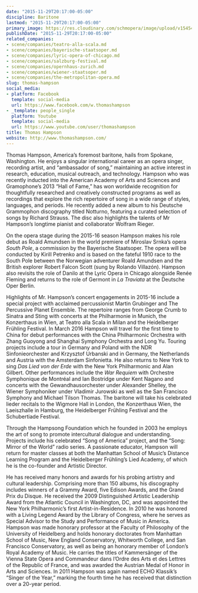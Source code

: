 ```yaml
---
date: "2015-11-29T20:17:00-05:00"
discipline: Baritone
lastmod: "2015-11-29T20:17:00-05:00"
primary_image: https://res.cloudinary.com/schmopera/image/upload/v1545409169/media/webhook-uploads/1448845907895/2015-11-29---Thomas-Hampson.jpg.jpg
publishDate: "2015-11-29T20:17:00-05:00"
related_companies:
- scene/companies/teatro-alla-scala.md
- scene/companies/bayerische-staatsoper.md
- scene/companies/lyric-opera-of-chicago.md
- scene/companies/salzburg-festival.md
- scene/companies/opernhaus-zurich.md
- scene/companies/wiener-staatsoper.md
- scene/companies/the-metropolitan-opera.md
slug: thomas-hampson
social_media:
- platform: Facebook
  template: social-media
  url: https://www.facebook.com/w.thomashampson
- _template: people_single
  platform: Youtube
  template: social-media
  url: https://www.youtube.com/user/thomashampson
title: Thomas Hampson
website: http://www.thomashampson.com/
---
```


Thomas Hampson, America’s foremost baritone, hails from Spokane, Washington. He enjoys a singular international career as an opera singer, recording artist, and “ambassador of song,” maintaining an active interest in research, education, musical outreach, and technology. Hampson who was recently inducted into the American Academy of Arts and Sciences and Gramophone’s 2013 “Hall of Fame,” has won worldwide recognition for thoughtfully researched and creatively constructed programs as well as recordings that explore the rich repertoire of song in a wide range of styles, languages, and periods. He recently added a new album to his Deutsche Grammophon discography titled Notturno, featuring a curated selection of songs by Richard Strauss. The disc also highlights the talents of Mr Hampson’s longtime pianist and collaborator Wolfram Rieger.

On the opera stage during the 2015-16 season Hampson makes his role debut as Roald Amundsen in the world premiere of Miroslav Srnka’s opera *South Pole*, a commission by the Bayerische Staatsoper. The opera will be conducted by Kirill Petrenko and is based on the fateful 1910 race to the South Pole between the Norwegian adventurer Roald Amundsen and the British explorer Robert Falcon Scott (sung by Rolando Villazón). Hampson also revisits the role of Danilo at the Lyric Opera in Chicago alongside Renée Fleming and returns to the role of Germont in *La Traviata* at the Deutsche Oper Berlin.

Highlights of Mr. Hampson’s concert engagements in 2015-16 include a special project with acclaimed percussionist Martin Grubinger and The Percussive Planet Ensemble. The repertoire ranges from George Crumb to Sinatra and Sting with concerts at the Philharmonie in Munich, the Konzerthaus in Wien, at Teatro alla Scala in Milan and the Heidelberger Frühling Festival. In March 2016 Hampson will travel for the first time to China for debut performances with the China Philharmonic Orchestra with Zhang Guoyong and Shanghai Symphony Orchestra and Long Yu. Touring projects include a tour in Germany and Poland with the NDR Sinfonieorchester and Krzysztof Urbanski and in Germany, the Netherlands and Austria with the Amsterdam Sinfonietta. He also returns to New York to sing *Das Lied von der Erde* with the New York Philharmonic and Alan Gilbert. Other performances include the *War Requiem* with Orchestre Symphonique de Montréal and Ian Bostridge under Kent Nagano and concerts with the Gewandhausorchester under Alexander Shelley, the Wiener Symphoniker under Vladimir Jurowski as well as the San Francisco Symphony and Michael Tilson Thomas. The baritone will take his celebrated lieder recitals to the Wigmore Hall in London, the Konzerthaus Wien, the Laeiszhalle in Hamburg, the Heidelberger Frühling Festival and the Schubertiade Festival.

Through the Hampsong Foundation which he founded in 2003 he employs the art of song to promote intercultural dialogue and understanding. Projects include his celebrated “Song of America” project, and the “Song: Mirror of the World” radio series. A passionate educator, Hampson will return for master classes at both the Manhattan School of Music’s Distance Learning Program and the Heidelberger Frühling’s Lied Academy, of which he is the co-founder and Artistic Director.

He has received many honors and awards for his probing artistry and cultural leadership. Comprising more than 150 albums, his discography includes winners of a Grammy Award, five Edison Awards, and the Grand Prix du Disque. He received the 2009 Distinguished Artistic Leadership Award from the Atlantic Council in Washington, DC, and was appointed the New York Philharmonic’s first Artist-in-Residence. In 2010 he was honored with a Living Legend Award by the Library of Congress, where he serves as Special Advisor to the Study and Performance of Music in America. Hampson was made honorary professor at the Faculty of Philosophy of the University of Heidelberg and holds honorary doctorates from Manhattan School of Music, New England Conservatory, Whitworth College, and San Francisco Conservatory, as well as being an honorary member of London’s Royal Academy of Music. He carries the titles of Kammersänger of the Vienna State Opera and Commandeur dans l’Ordre des Arts et des Lettres of the Republic of France, and was awarded the Austrian Medal of Honor in Arts and Sciences. In 2011 Hampson was again named ECHO Klassik’s “Singer of the Year,” marking the fourth time he has received that distinction over a 20-year period.
